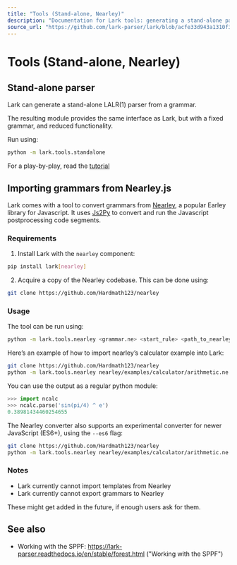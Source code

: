 ```yaml
---
title: "Tools (Stand-alone, Nearley)"
description: "Documentation for Lark tools: generating a stand-alone parser and importing grammars from Nearley.js."
source_url: "https://github.com/lark-parser/lark/blob/acfe33d943a1310f3ca26145eb2896bc5c4955c9/docs/tools.md"
---
```


# Tools (Stand-alone, Nearley)

## Stand-alone parser

Lark can generate a stand-alone LALR(1) parser from a grammar.

The resulting module provides the same interface as Lark, but with a fixed grammar, and reduced functionality.

Run using:

```bash
python -m lark.tools.standalone
```

For a play-by-play, read the [tutorial](http://blog.erezsh.com/create-a-stand-alone-lalr1-parser-in-python/)

## Importing grammars from Nearley.js

Lark comes with a tool to convert grammars from [Nearley](https://github.com/Hardmath123/nearley), a popular Earley library for Javascript. It uses [Js2Py](https://github.com/PiotrDabkowski/Js2Py) to convert and run the Javascript postprocessing code segments.

### Requirements

1. Install Lark with the `nearley` component:

```bash
pip install lark[nearley]
```

2. Acquire a copy of the Nearley codebase. This can be done using:

```bash
git clone https://github.com/Hardmath123/nearley
```

### Usage

The tool can be run using:

```bash
python -m lark.tools.nearley <grammar.ne> <start_rule> <path_to_nearley_repo>
```

Here’s an example of how to import nearley’s calculator example into Lark:

```bash
git clone https://github.com/Hardmath123/nearley
python -m lark.tools.nearley nearley/examples/calculator/arithmetic.ne main ./nearley > ncalc.py
```

You can use the output as a regular python module:

```python
>>> import ncalc
>>> ncalc.parse('sin(pi/4) ^ e')
0.38981434460254655
```

The Nearley converter also supports an experimental converter for newer JavaScript (ES6+), using the `--es6` flag:

```bash
git clone https://github.com/Hardmath123/nearley
python -m lark.tools.nearley nearley/examples/calculator/arithmetic.ne main nearley --es6 > ncalc.py
```

### Notes

- Lark currently cannot import templates from Nearley
- Lark currently cannot export grammars to Nearley

These might get added in the future, if enough users ask for them.

## See also

- Working with the SPPF: https://lark-parser.readthedocs.io/en/stable/forest.html ("Working with the SPPF")
